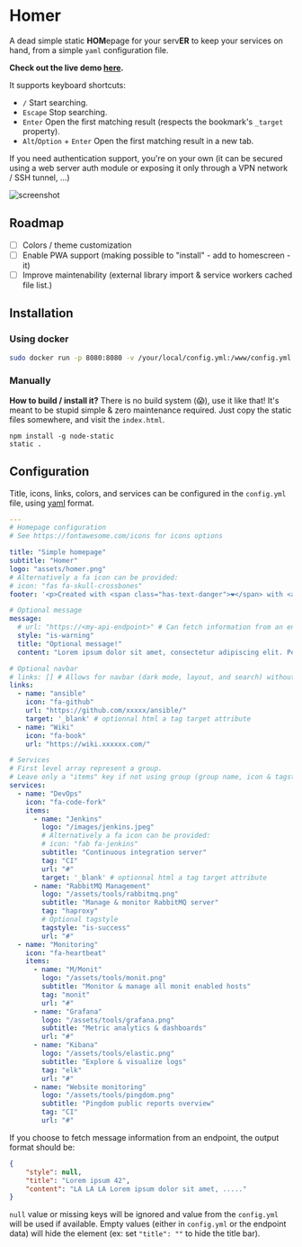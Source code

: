 # Homer
A dead simple static **HOM**epage for your serv**ER** to keep your services on hand, from a simple `yaml` configuration file.

**Check out the live demo [here](https://homer-demo.netlify.com/).**

It supports keyboard shortcuts:

* `/` Start searching.
* `Escape` Stop searching.
* `Enter` Open the first matching result (respects the bookmark's `_target` property).
* `Alt`/`Option` + `Enter` Open the first matching result in a new tab.

If you need authentication support, you're on your own (it can be secured using a web server auth module or exposing it only through a VPN network / SSH tunnel, ...)

![screenshot](https://raw.github.com/bastienwirtz/homer/master/screenshot.png)

## Roadmap

- [ ] Colors / theme customization
- [ ] Enable PWA support (making possible to "install" - add to homescreen - it)
- [ ] Improve maintenability (external library import & service workers cached file list.)

## Installation

### Using docker

```sh
sudo docker run -p 8080:8080 -v /your/local/config.yml:/www/config.yml -v /your/local/assets/:/www/assets b4bz/homer:latest
```

### Manually

**How to build / install it?** There is no build system (😱), use it like that! It's meant to be stupid simple & zero maintenance required. Just copy the static files somewhere, and visit the `index.html`.

```
npm install -g node-static
static .
```

## Configuration

Title, icons, links, colors, and services can be configured in the `config.yml` file, using [yaml](http://yaml.org/) format.


```yaml
---
# Homepage configuration
# See https://fontawesome.com/icons for icons options

title: "Simple homepage"
subtitle: "Homer"
logo: "assets/homer.png"
# Alternatively a fa icon can be provided:
# icon: "fas fa-skull-crossbones"  
footer: '<p>Created with <span class="has-text-danger">❤️</span> with <a href="https://bulma.io/">bulma</a>, <a href="https://vuejs.org/">vuejs</a> & <a href="https://fontawesome.com/">font awesome</a> // Fork me on <a href="https://github.com/bastienwirtz/homer"><i class="fab fa-github-alt"></i></a></p>'  # set false if you want to hide it.header:

# Optional message
message:
  # url: "https://<my-api-endpoint>" # Can fetch information from an endpoint to override value below.
  style: "is-warning"
  title: "Optional message!"
  content: "Lorem ipsum dolor sit amet, consectetur adipiscing elit. Pellentesque risus mi, tempus quis placerat ut, porta nec nulla. Vestibulum rhoncus ac ex sit amet fringilla. Nullam gravida purus diam, et dictum felis venenatis efficitur. Aenean ac eleifend lacus, in mollis lectus. Donec sodales, arcu et sollicitudin porttitor, tortor urna tempor ligula."

# Optional navbar
# links: [] # Allows for navbar (dark mode, layout, and search) without any links
links:
  - name: "ansible"
    icon: "fa-github"
    url: "https://github.com/xxxxx/ansible/"
    target: '_blank' # optionnal html a tag target attribute
  - name: "Wiki"
    icon: "fa-book"
    url: "https://wiki.xxxxxx.com/"

# Services
# First level array represent a group.
# Leave only a "items" key if not using group (group name, icon & tagstyle are optional, section separation will not be displayed).
services:
  - name: "DevOps"
    icon: "fa-code-fork"
    items:
      - name: "Jenkins"
        logo: "/images/jenkins.jpeg"
        # Alternatively a fa icon can be provided:
        # icon: "fab fa-jenkins"
        subtitle: "Continuous integration server"
        tag: "CI"
        url: "#"
        target: '_blank' # optionnal html a tag target attribute
      - name: "RabbitMQ Management"
        logo: "/assets/tools/rabbitmq.png"
        subtitle: "Manage & monitor RabbitMQ server"
        tag: "haproxy"
        # Optional tagstyle
        tagstyle: "is-success"
        url: "#"
  - name: "Monitoring"
    icon: "fa-heartbeat"
    items:
      - name: "M/Monit"
        logo: "/assets/tools/monit.png"
        subtitle: "Monitor & manage all monit enabled hosts"
        tag: "monit"
        url: "#"
      - name: "Grafana"
        logo: "/assets/tools/grafana.png"
        subtitle: "Metric analytics & dashboards"
        url: "#"
      - name: "Kibana"
        logo: "/assets/tools/elastic.png"
        subtitle: "Explore & visualize logs"
        tag: "elk"
        url: "#"
      - name: "Website monitoring"
        logo: "/assets/tools/pingdom.png"
        subtitle: "Pingdom public reports overview"
        tag: "CI"
        url: "#"

```

If you choose to fetch message information from an endpoint, the output format should be:

```json
{
	"style": null,
	"title": "Lorem ipsum 42",
	"content": "LA LA LA Lorem ipsum dolor sit amet, ....."
}
```

`null` value or missing keys will be ignored and value from the `config.yml` will be used if available.
Empty values (either in `config.yml` or the endpoint data) will hide the element (ex: set `"title": ""` to hide the title bar).
